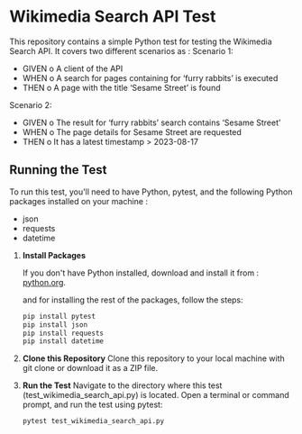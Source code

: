 # Wikimedia Search API Test

This repository contains a simple Python test for testing the Wikimedia Search API. It covers two different scenarios as : 
Scenario 1:
- GIVEN
o A client of the API
- WHEN
o A search for pages containing for ‘furry rabbits’ is executed
- THEN
o A page with the title ‘Sesame Street’ is found


Scenario 2:
- GIVEN
o The result for ‘furry rabbits’ search contains ‘Sesame Street’
- WHEN
o The page details for Sesame Street are requested
- THEN
o It has a latest timestamp > 2023-08-17




## Running the Test

To run this test, you'll need to have Python, pytest, and the following Python packages installed on your machine : 

- json
- requests
- datetime

1. **Install Packages**

   If you don't have Python installed, download and install it from : [python.org](https://www.python.org/downloads/).

   and for installing the rest of the packages, follow the steps:

   ```bash
   pip install pytest
   pip install json
   pip install requests
   pip install datetime

2. **Clone this Repository**
     Clone this repository to your local machine with git clone or download it as a ZIP file.

4. **Run the Test**
   Navigate to the directory where this test (test_wikimedia_search_api.py) is located. Open a terminal or command prompt, and run the test using pytest:

   ```bash
   pytest test_wikimedia_search_api.py
  

